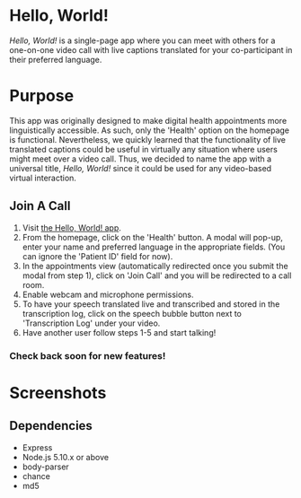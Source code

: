 # Hello, World!

_Hello, World!_ is a single-page app where you can meet with others for a one-on-one video call with live captions translated for your co-participant in their preferred language.

# Purpose

This app was originally designed to make digital health appointments more linguistically accessible. As such, only the 'Health' option on the homepage is functional. Nevertheless, we quickly learned that the functionality of live translated captions could be useful in virtually any situation where users might meet over a video call. Thus, we decided to name the app with a universal title, _Hello, World!_ since it could be used for any video-based virtual interaction.


##  Join A Call
1. Visit [the Hello, World! app](https://6217d70a7b34ae00b47f490c--gracious-fermat-d56c12.netlify.app/).
2. From the homepage, click on the 'Health' button. A modal will pop-up, enter your name and preferred language in the appropriate fields. (You can ignore the 'Patient ID' field for now).
3. In the appointments view (automatically redirected once you submit the modal from step 1), click on 'Join Call' and you will be redirected to a call room.
4. Enable webcam and microphone permissions.
5. To have your speech translated live and transcribed and stored in the transcription log, click on the speech bubble button next to 'Transcription Log' under your video. 
6. Have another user follow steps 1-5 and start talking!

### Check back soon for new features!

# Screenshots


## Dependencies

- Express
- Node.js 5.10.x or above
- body-parser
- chance
- md5